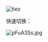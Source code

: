 ![tiez](https://s11.ax1x.com/2024/01/28/pFuAQYQ.jpg)

快速切换：

![pFuA3Ss.jpg](https://s11.ax1x.com/2024/01/28/pFuA3Ss.jpg)

